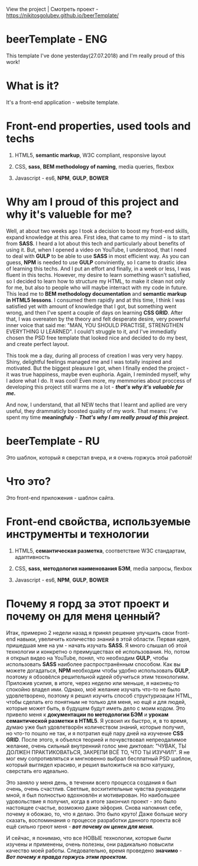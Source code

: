 View the project | Смотреть проект - https://nikitosgolubev.github.io/beerTemplate/

# beerTemplate - ENG
This template I've done yesterday(27.07.2018) and I'm really proud of this work!

# What is it?
It's a front-end application - website template.

# Front-end properties, used tools and techs
1) HTML5, **semantic markup**, W3C compliant, responsive layout

2) CSS, **sass**, **BEM methodology of naming**, media queries, flexbox

3) Javascript - es6, **NPM**, **GULP**, **BOWER**

# Why am I proud of this project and why it's valueble for me?
Well, at about two weeks ago I took a decision to boost my front-end skills, expand knowledge at this area. First idea, that came to my mind - is to start from **SASS**. I heard a lot about this tech and particularly about benefits of using it. But, when I opened a video on YouTube, I understood, that I need to deal with **GULP** to be able to use **SASS** in most efficient way. As you can guess, **NPM** is needed to use **GULP** conviniently, so I came to drastic idea of learning this techs. And I put an effort and finally, in a week or less, I was fluent in this techs. However, my desire to learn something wasn't satisfied, so I decided to learn how to structure my HTML, to make it clean not only for me, but also to people who will maybe interract with my code in future. This lead me to **BEM methodology documentation** and **semantic markup in HTML5 lessons**. I consumed them rapidly and at this time, I think I was satisfied yet with amount of knowledge that I got, but something went wrong, and then I've spent a couple of days on learning **CSS GRID**. After that, I was overeaten by the theory and felt desperate desire, very powerful inner voice that said me: "MAN, YOU SHOULD PRACTISE, STRENGTHEN EVERYTHING U LEARNED". I could't struggle to it, and I've immediatly chosen the PSD free template that looked nice and decided to do my best, and create perfect layout.

This took me a day, during all process of creation I was very very happy. Shiny, delightful feelings managed me and I was totally inspired and motivated. But the biggest pleasure I got, when I finally ended the project - it was true happiness, maybe even euphoria. Again, I reminded myself, why I adore what I do. It was cool! Even more, my memmories about proccess of developing this project still warms me a lot - **_that's why it's valuable for me._** 

And now, I understand, that all NEW techs that I learnt and apllied are very useful, they drammaticly boosted quality of my work. That means: I've spent my time **meaningfuly** - **_That's why I am really proud of this project._**

# beerTemplate - RU
Это шаблон, который я сверстал вчера, и я очень горжусь этой работой!

# Что это?
Это front-end приложения - шаблон сайта.

# Front-end свойства, используемые инструменты и технологии
1) HTML5, **семантическая разметка**, соответствие W3C стандартам, адаптивность

2) CSS, **sass**, **методология наименования БЭМ**, media запросы, flexbox

3) Javascript - es6, **NPM**, **GULP**, **BOWER**

# Почему я горд за этот проект и почему он для меня ценный?
Итак, примерно 2 недели назад я принял решение улучшить свои front-end навыки, увеличить количество знаний в этой области. Первая идея, пришедшая мне на ум - начать изучать **SASS**. Я много слышал об этой технологии и конкретно о преимуществах её использования. Но, потом я открыл видео на YouTube, понял, что необходим **GULP**, чтобы использовать **SASS** наиболее распространённым способом. Как вы можете догадаться, **NPM** необходим чтобы удобно использовать **GULP**, поэтому я обзовёлся решительной идеей обучиться этим технологиям. Приложив усилия, в итоге, через неделю или меньше, я наконец-то спокойно владел ими. Однако, моё желание изучать что-то не было удовлетворено, поэтому я решил изучить способ структуризации HTML, чтобы сделать его понятным не только для меня, но ещё и для людей, которые может быть, в будущем будут иметь дело с моим кодом. Это привело меня к **документации по методологии БЭМ** и **урокам семантической разметки в HTML5**. Я усвоил их быстро, и, в то время, думаю уже был удовлетворён количеством знаний, которые получил, но что-то пошло не так, и я потратил ещё пару дней на изучение **CSS GRID**. После этого, я объелся теорией и почувствовал непреодалимое желание, очень сильный внутренний голос мне диктовал: "ЧУВАК, ТЫ ДОЛЖЕН ПРАКТИКОВАТЬСЯ, ЗАКРЕПИ ВСЁ ТО, ЧТО ТЫ ИЗУЧИЛ". Я не мог ему сопротивляться и мнгновенно выбрал бесплатный PSD шаблон, который выглядел красиво, и решил выложиться на всю катушку, сверстать его идеально.

Это заняло у меня день, в течении всего процесса создания я был очень, очень счастлив. Светлые, восхитительные чувства руководили мной, я был полностью вдохновлён и мотивирован. Но наибольшее удовольствие я получил, когда в итоге закончил проект - это было настоящее счастье, возможно даже эйфория. Снова напомнил себе, почему я обожаю, то, что я делаю. Это было круто! Даже больше могу сказать, воспоминания о процессе разработки данного проекта всё ещё сильно греют меня - **_вот почему он ценен для меня._**

И сейчас, я понимаю, что все НОВЫЕ технологии, которые были изучены и применены, очень полезны, они радикально повысили качество моей работы. Следовательно, время проведено **значимо** - **_Вот почему я правда горжусь этим проектом._**
